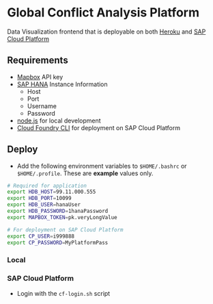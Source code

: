 # Global Conflict Analysis Platform

Data Visualization frontend that is deployable on both [Heroku](https://www.heroku.com/) and [SAP Cloud Platform](https://cloudplatform.sap.com/index.html)

## Requirements
* [Mapbox](https://www.mapbox.com/) API key
* [SAP HANA](https://www.sap.com/products/hana.html) Instance Information
    * Host
    * Port
    * Username
    * Password
* [node.js](https://nodejs.org/en/) for local development
* [Cloud Foundry CLI](https://docs.cloudfoundry.org/cf-cli/) for deployment on SAP Cloud Platform

## Deploy
* Add the following environment variables to `$HOME/.bashrc` or `$HOME/.profile`. These are **example** values only.

``` bash
# Required for application
export HDB_HOST=99.11.000.555
export HDB_PORT=10099
export HDB_USER=hanaUser
export HDB_PASSWORD=1hanaPassword
export MAPBOX_TOKEN=pk.veryLongValue

# For deployment on SAP Cloud Platform
export CP_USER=i999888
export CP_PASSWORD=MyPlatformPass
```

### Local

### SAP Cloud Platform
* Login with the `cf-login.sh` script
